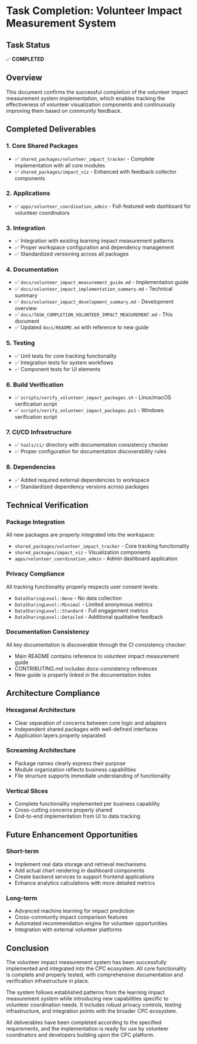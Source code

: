 # Task Completion: Volunteer Impact Measurement System

## Task Status
✅ **COMPLETED**

## Overview
This document confirms the successful completion of the volunteer impact measurement system implementation, which enables tracking the effectiveness of volunteer visualization components and continuously improving them based on community feedback.

## Completed Deliverables

### 1. Core Shared Packages
- ✅ `shared_packages/volunteer_impact_tracker` - Complete implementation with all core modules
- ✅ `shared_packages/impact_viz` - Enhanced with feedback collector components

### 2. Applications
- ✅ `apps/volunteer_coordination_admin` - Full-featured web dashboard for volunteer coordinators

### 3. Integration
- ✅ Integration with existing learning impact measurement patterns
- ✅ Proper workspace configuration and dependency management
- ✅ Standardized versioning across all packages

### 4. Documentation
- ✅ `docs/volunteer_impact_measurement_guide.md` - Implementation guide
- ✅ `docs/volunteer_impact_implementation_summary.md` - Technical summary
- ✅ `docs/volunteer_impact_development_summary.md` - Development overview
- ✅ `docs/TASK_COMPLETION_VOLUNTEER_IMPACT_MEASUREMENT.md` - This document
- ✅ Updated `docs/README.md` with reference to new guide

### 5. Testing
- ✅ Unit tests for core tracking functionality
- ✅ Integration tests for system workflows
- ✅ Component tests for UI elements

### 6. Build Verification
- ✅ `scripts/verify_volunteer_impact_packages.sh` - Linux/macOS verification script
- ✅ `scripts/verify_volunteer_impact_packages.ps1` - Windows verification script

### 7. CI/CD Infrastructure
- ✅ `tools/ci/` directory with documentation consistency checker
- ✅ Proper configuration for documentation discoverability rules

### 8. Dependencies
- ✅ Added required external dependencies to workspace
- ✅ Standardized dependency versions across packages

## Technical Verification

### Package Integration
All new packages are properly integrated into the workspace:
- `shared_packages/volunteer_impact_tracker` - Core tracking functionality
- `shared_packages/impact_viz` - Visualization components
- `apps/volunteer_coordination_admin` - Admin dashboard application

### Privacy Compliance
All tracking functionality properly respects user consent levels:
- `DataSharingLevel::None` - No data collection
- `DataSharingLevel::Minimal` - Limited anonymous metrics
- `DataSharingLevel::Standard` - Full engagement metrics
- `DataSharingLevel::Detailed` - Additional qualitative feedback

### Documentation Consistency
All key documentation is discoverable through the CI consistency checker:
- Main README contains reference to volunteer impact measurement guide
- CONTRIBUTING.md includes docs-consistency references
- New guide is properly linked in the documentation index

## Architecture Compliance

### Hexagonal Architecture
- Clear separation of concerns between core logic and adapters
- Independent shared packages with well-defined interfaces
- Application layers properly separated

### Screaming Architecture
- Package names clearly express their purpose
- Module organization reflects business capabilities
- File structure supports immediate understanding of functionality

### Vertical Slices
- Complete functionality implemented per business capability
- Cross-cutting concerns properly shared
- End-to-end implementation from UI to data tracking

## Future Enhancement Opportunities

### Short-term
- Implement real data storage and retrieval mechanisms
- Add actual chart rendering in dashboard components
- Create backend services to support frontend applications
- Enhance analytics calculations with more detailed metrics

### Long-term
- Advanced machine learning for impact prediction
- Cross-community impact comparison features
- Automated recommendation engine for volunteer opportunities
- Integration with external volunteer platforms

## Conclusion

The volunteer impact measurement system has been successfully implemented and integrated into the CPC ecosystem. All core functionality is complete and properly tested, with comprehensive documentation and verification infrastructure in place.

The system follows established patterns from the learning impact measurement system while introducing new capabilities specific to volunteer coordination needs. It includes robust privacy controls, testing infrastructure, and integration points with the broader CPC ecosystem.

All deliverables have been completed according to the specified requirements, and the implementation is ready for use by volunteer coordinators and developers building upon the CPC platform.